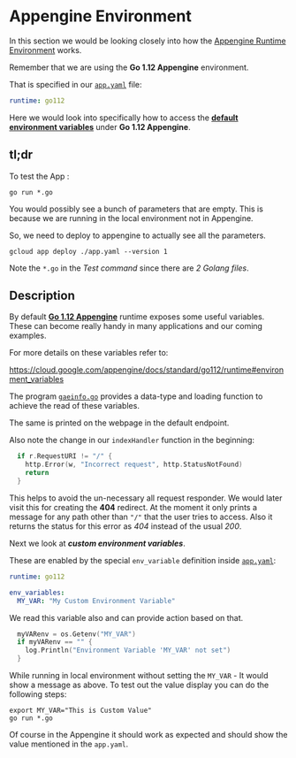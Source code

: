 # Appengine Environment

In this section we would be looking closely into how the
[Appengine Runtime Environment](https://cloud.google.com/appengine/docs/standard/go112/runtime) works.

Remember that we are using the **Go 1.12 Appengine** environment.

That is specified in our [`app.yaml`](app.yaml) file:

```yaml
runtime: go112
```

Here we would look into specifically how to access the
**[default environment variables][1]** under **Go 1.12 Appengine**.

## tl;dr

To test the App :

```shell
go run *.go
```

You would possibly see a bunch of parameters that are empty.
This is because we are running in the local environment not
in Appengine.

So, we need to deploy to appengine to actually see all the parameters.

```shell
gcloud app deploy ./app.yaml --version 1
```

Note the `*.go` in the *Test command* since there are *2 Golang files*.

## Description

By default [**Go 1.12 Appengine**][2] runtime exposes some useful variables.
These can become really handy in many applications and our
coming examples.

For more details on these variables refer to:

<https://cloud.google.com/appengine/docs/standard/go112/runtime#environment_variables>

The program [`gaeinfo.go`](gaeinfo.go) provides a data-type and loading
function to achieve the read of these variables.

The same is printed on the webpage in the default endpoint.

Also note the change in our `indexHandler` function in the beginning:

```go
  if r.RequestURI != "/" {
    http.Error(w, "Incorrect request", http.StatusNotFound)
    return
  }
```

This helps to avoid the un-necessary all request responder.
We would later visit this for creating the **404** redirect.
At the moment it only prints a message for any
path other than `"/"` that the user tries to access.
Also it returns the status for this error as *404* instead
of the usual *200*.

Next we look at ***custom environment variables***.

These are enabled by the special `env_variable` definition inside
[`app.yaml`](app.yaml):

```yaml
runtime: go112

env_variables:
  MY_VAR: "My Custom Environment Variable"
```

We read this variable also and can provide action based on that.

```go
  myVARenv = os.Getenv("MY_VAR")
  if myVARenv == "" {
    log.Println("Environment Variable 'MY_VAR' not set")
  }
```

While running in local environment without setting the `MY_VAR` -
It would show a message as above.
To test out the value display you can do the following steps:

```shell
export MY_VAR="This is Custom Value"
go run *.go
```

Of course in the Appengine it should work as expected and should
show the value mentioned in the `app.yaml`.

 [1]:https://cloud.google.com/appengine/docs/standard/go112/runtime#environment_variables
 [2]:https://cloud.google.com/appengine/docs/standard/go112/runtime